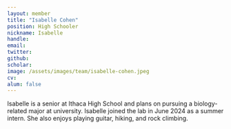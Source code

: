 ```yaml
---
layout: member
title: "Isabelle Cohen"
position: High Schooler
nickname: Isabelle
handle: 
email: 
twitter: 
github: 
scholar: 
image: /assets/images/team/isabelle-cohen.jpeg
cv: 
alum: false
---
```

Isabelle is a senior at Ithaca High School and plans on pursuing a biology-related major at university. Isabelle joined the lab in June 2024 as a summer intern. She also enjoys playing guitar, hiking, and rock climbing.
